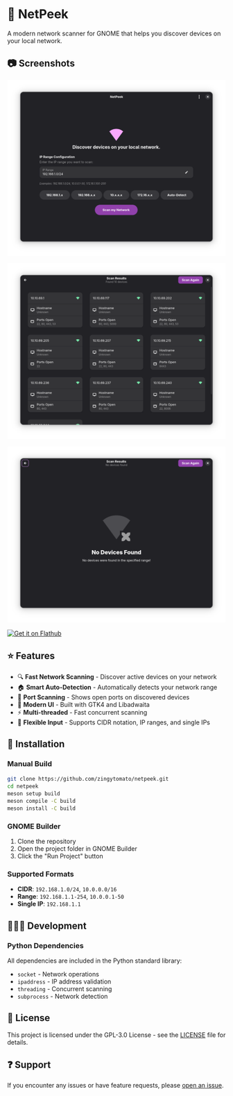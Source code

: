 # 🔎 NetPeek

A modern network scanner for GNOME that helps you discover devices on your local network.

## 📷 Screenshots


![Home Page](data/screenshots/1.png)

![Results Page](data/screenshots/2.png)

![No Devices Found](data/screenshots/3.png)

<a href='https://flathub.org/apps/io.github.zingytomato.netpeek'>
    <img width='240' alt='Get it on Flathub' src='https://flathub.org/api/badge?svg&locale=en'/>
</a>


## ⭐ Features

- 🔍 **Fast Network Scanning** - Discover active devices on your network
- 🏠 **Smart Auto-Detection** - Automatically detects your network range
- 🎯 **Port Scanning** - Shows open ports on discovered devices
- 📱 **Modern UI** - Built with GTK4 and Libadwaita
- ⚡ **Multi-threaded** - Fast concurrent scanning
- 🔧 **Flexible Input** - Supports CIDR notation, IP ranges, and single IPs

## 🔨 Installation

### Manual Build

```bash
git clone https://github.com/zingytomato/netpeek.git
cd netpeek
meson setup build
meson compile -C build
meson install -C build
```

### GNOME Builder

1. Clone the repository
2. Open the project folder in GNOME Builder
3. Click the "Run Project" button

### Supported Formats

- **CIDR**: `192.168.1.0/24`, `10.0.0.0/16`
- **Range**: `192.168.1.1-254`, `10.0.0.1-50`
- **Single IP**: `192.168.1.1`

## 👨🏻‍💻 Development

### Python Dependencies

All dependencies are included in the Python standard library:
- `socket` - Network operations
- `ipaddress` - IP address validation
- `threading` - Concurrent scanning
- `subprocess` - Network detection

## 📙 License

This project is licensed under the GPL-3.0 License - see the [LICENSE](LICENSE) file for details.

## ❓ Support

If you encounter any issues or have feature requests, please [open an issue](https://github.com/zingytomato/netpeek/issues).
